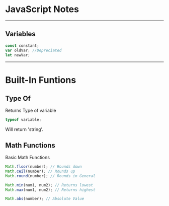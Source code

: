 # JavaScript Notes
- - - -

## Variables
````JavaScript
const constant;
var oldVar; //Depreciated
let newVar;
````
- - - -
# Built-In Funtions

## Type Of
Returns Type of variable
````JavaScript
typeof variable;
````
Will return 'string'.

## Math Functions
Basic Math Functions
````JavaScript
Math.floor(number); // Rounds down
Math.ceil(number); // Rounds up
Math.round(number); // Rounds in General

Math.min(num1, num2); // Returns lowest
Math.max(num1, num2); // Returns highest

Math.abs(number); // Absolute Value
````
